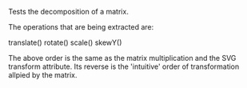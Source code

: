 Tests the decomposition of a matrix.

The operations that are being extracted are:

translate() rotate() scale() skewY()

The above order is the same as the matrix multiplication and the SVG transform attribute.
Its reverse is the 'intuitive' order of transformation allpied by the matrix.
